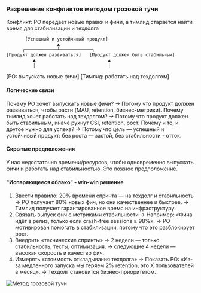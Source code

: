 ### Разрешение конфликтов методом грозовой тучи
Конфликт: PO передает новые правки и фичи, а тимлид старается найти время для стабилизации и техдолга

           [Успешный и устойчивый продукт]
                       ▲
          ┌────────────┴────────────┐
    [Продукт должен развиваться]   [Продукт должен быть стабильным]
              ▲                           ▲
              │                           │
   [PO: выпускать новые фичи]    [Тимлид: работать над техдолгом]

#### Логические связи  

Почему PO хочет выпускать новые фичи?
→ Потому что продукт должен развиваться, чтобы расти (MAU, retention, бизнес-метрики).
Почему тимлид хочет работать над техдолгом?
→ Потому что продукт должен быть стабильным, иначе рухнут CSI, retention, рост.
Почему и то, и другое нужно для успеха?
→ Потому что цель — успешный и устойчивый продукт: без роста — застой, без стабильности - отток.

#### Скрытые предположения
У нас недостаточно времени/ресурсов, чтобы одновременно выпускать фичи и работать над стабильностью.
Это ложное предположение.

#### "Испаряющееся облако" - win-win решение
1. Ввести правило: 20% времени спринта — на техдолг и стабильность
→ PO получает 80% новых фич, но они качественнее и быстрее.
→ Тимлид получает гарантированное время на инфраструктуру.
2. Связать выпуск фич с метриками стабильности
→ Например: «Фича идёт в релиз, только если crash-free sessions ≥ 98%».
→ PO мотивирован помогать в стабилизации, потому что это разблокирует рост.
3. Внедрить «технические спринты» 
→ 2 недели — только стабильность, тесты, оптимизация.
→ следующие 4 недели — высокая скорость и качество фич.
4. Измерять «стоимость откладывания техдолга»
→ Показать PO: «Из-за медленного запуска мы теряем 2% retention, это Х пользователей в месяц».
→ Техдолг становится бизнес-приоритетом.

![Метод грозовой тучи](https://static.leadstartup.ru/assets-content/5745daa7ddc691388fdf655ac2a86494.png)

